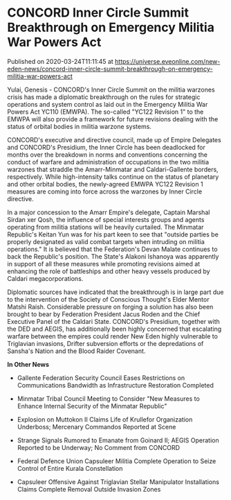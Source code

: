 # CONCORD Inner Circle Summit Breakthrough on Emergency Militia War Powers Act
Published on 2020-03-24T11:11:45 at https://universe.eveonline.com/new-eden-news/concord-inner-circle-summit-breakthrough-on-emergency-militia-war-powers-act

Yulai, Genesis - CONCORD's Inner Circle Summit on the militia warzones crisis has made a diplomatic breakthrough on the rules for strategic operations and system control as laid out in the Emergency Militia War Powers Act YC110 (EMWPA). The so-called "YC122 Revision 1" to the EMWPA will also provide a framework for future revisions dealing with the status of orbital bodies in militia warzone systems.

CONCORD's executive and directive council, made up of Empire Delegates and CONCORD's Presidium, the Inner Circle has been deadlocked for months over the breakdown in norms and conventions concerning the conduct of warfare and administration of occupations in the two militia warzones that straddle the Amarr-Minmatar and Caldari-Gallente borders, respectively. While high-intensity talks continue on the status of planetary and other orbital bodies, the newly-agreed EMWPA YC122 Revision 1 measures are coming into force across the warzones by Inner Circle directive.

In a major concession to the Amarr Empire's delegate, Captain Marshal Sirdan xer Qosh, the influence of special interests groups and agents operating from militia stations will be heavily curtailed. The Minmatar Republic's Keitan Yun was for his part keen to see that "outside parties be properly designated as valid combat targets when intruding on militia operations." It is believed that the Federation's Devan Malate continues to back the Republic's position. The State's Alakoni Ishanoya was apparently in support of all these measures while promoting revisions aimed at enhancing the role of battleships and other heavy vessels produced by Caldari megacorporations.

Diplomatic sources have indicated that the breakthrough is in large part due to the intervention of the Society of Conscious Thought's Elder Mentor Matshi Raish. Considerable pressure on forging a solution has also been brought to bear by Federation President Jacus Roden and the Chief Executive Panel of the Caldari State. CONCORD's Presidium, together with the DED and AEGIS, has additionally been highly concerned that escalating warfare between the empires could render New Eden highly vulnerable to Triglavian invasions, Drifter subversion efforts or the depredations of Sansha's Nation and the Blood Raider Covenant.

**In Other News**

  * Gallente Federation Security Council Eases Restrictions on Communications Bandwidth as Infrastructure Restoration Completed  
 
  * Minmatar Tribal Council Meeting to Consider "New Measures to Enhance Internal Security of the Minmatar Republic"  
 
  * Explosion on Muttokon II Claims Life of Krullefor Organization Underboss; Mercenary Commandos Reported at Scene  
 
  * Strange Signals Rumored to Emanate from Goinard II; AEGIS Operation Reported to be Underway; No Comment from CONCORD


  * Federal Defence Union Capsuleer Militia Complete Operation to Seize Control of Entire Kurala Constellation


  * Capsuleer Offensive Against Triglavian Stellar Manipulator Installations Claims Complete Removal Outside Invasion Zones
